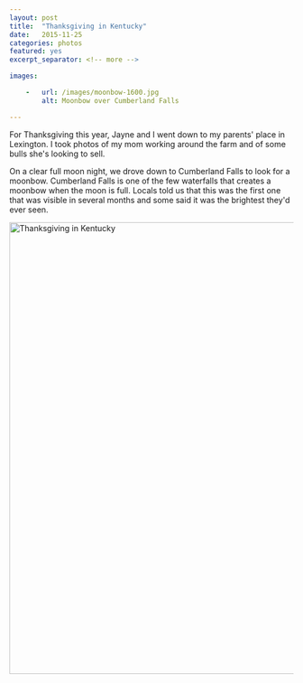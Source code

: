 ```yaml
---
layout: post
title:  "Thanksgiving in Kentucky"
date:   2015-11-25
categories: photos
featured: yes
excerpt_separator: <!-- more -->

images:

    -   url: /images/moonbow-1600.jpg
        alt: Moonbow over Cumberland Falls

---
```


For Thanksgiving this year, Jayne and I went down to my parents' place in Lexington. I took photos of my mom working around the farm and of some bulls she's looking to sell.

On a clear full moon night, we drove down to Cumberland Falls to look for a moonbow. Cumberland Falls is one of the few waterfalls that creates a moonbow when the moon is full. Locals told us that this was the first one that was visible in several months and some said it was the brightest they'd ever seen.

<a data-flickr-embed="true"  href="https://www.flickr.com/photos/zachsanderson/albums/72157662570159816" title="Thanksgiving in Kentucky"><img src="https://farm6.staticflickr.com/5744/23855247416_70f65b5f3d_c.jpg" width="800" height="800" alt="Thanksgiving in Kentucky"></a><script async src="//embedr.flickr.com/assets/client-code.js" charset="utf-8"></script>